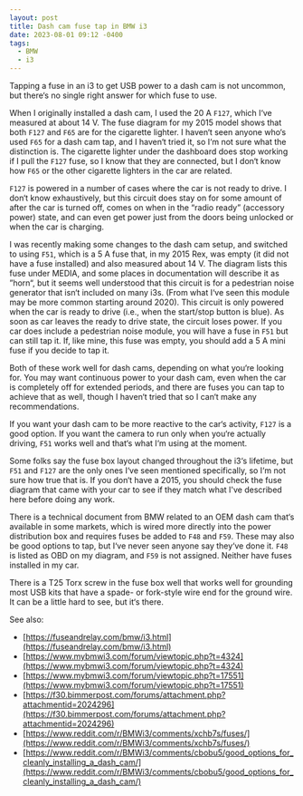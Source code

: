 ```yaml
---
layout: post
title: Dash cam fuse tap in BMW i3
date: 2023-08-01 09:12 -0400
tags:
  - BMW
  - i3
---
```


Tapping a fuse in an i3 to get USB power to a dash cam is not uncommon, but there‘s no single right answer for which fuse to use.

When I originally installed a dash cam, I used the 20 A `F127`, which I‘ve measured at about 14 V. The fuse diagram for my 2015 model shows that both `F127` and `F65` are for the cigarette lighter. I haven‘t seen anyone who‘s used `F65` for a dash cam tap, and I haven‘t tried it, so I‘m not sure what the distinction is. The cigarette lighter under the dashboard does stop working if I pull the `F127` fuse, so I know that they are connected, but I don‘t know how `F65` or the other cigarette lighters in the car are related.

`F127` is powered in a number of cases where the car is not ready to drive. I don‘t know exhaustively, but this circuit does stay on for some amount of after the car is turned off, comes on when in the “radio ready” (accessory power) state, and can even get power just from the doors being unlocked or when the car is charging.

I was recently making some changes to the dash cam setup, and switched to using `F51`, which is a 5 A fuse that, in my 2015 Rex, was empty (it did not have a fuse installed) and also measured about 14 V. The diagram lists this fuse under MEDIA, and some places in documentation will describe it as ”horn“, but it seems well understood that this circuit is for a pedestrian noise generator that isn‘t included on many i3s. (From what I‘ve seen this module may be more common starting around 2020). This circuit is only powered when the car is ready to drive (i.e., when the start/stop button is blue). As soon as car leaves the ready to drive state, the circuit loses power. If you car does include a pedestrian noise module, you will have a fuse in `F51` but can still tap it. If, like mine, this fuse was empty, you should add a 5 A mini fuse if you decide to tap it.

Both of these work well for dash cams, depending on what you‘re looking for. You may want continuous power to your dash cam, even when the car is completely off for extended periods, and there are fuses you can tap to achieve that as well, though I haven‘t tried that so I can‘t make any recommendations.

If you want your dash cam to be more reactive to the car‘s activity, `F127` is a good option. If you want the camera to run only when you‘re actually driving, `F51` works well and that‘s what I‘m using at the moment.

Some folks say the fuse box layout changed throughout the i3‘s lifetime, but `F51` and `F127` are the only ones I‘ve seen mentioned specifically, so I‘m not sure how true that is. If you don‘t have a 2015, you should check the fuse diagram that came with your car to see if they match what I've described here before doing any work.

There is a technical document from BMW related to an OEM dash cam that‘s available in some markets, which is wired more directly into the power distribution box and requires fuses be added to `F48` and `F59`. These may also be good options to tap, but I‘ve never seen anyone say they‘ve done it. `F48` is listed as OBD on my diagram, and `F59` is not assigned. Neither have fuses installed in my car.

There is a T25 Torx screw in the fuse box well that works well for grounding most USB kits that have a spade- or fork-style wire end for the ground wire. It can be a little hard to see, but it‘s there.

See also:

- [https://fuseandrelay.com/bmw/i3.html](https://fuseandrelay.com/bmw/i3.html)
- [https://www.mybmwi3.com/forum/viewtopic.php?t=4324](https://www.mybmwi3.com/forum/viewtopic.php?t=4324)
- [https://www.mybmwi3.com/forum/viewtopic.php?t=17551](https://www.mybmwi3.com/forum/viewtopic.php?t=17551)
- [https://f30.bimmerpost.com/forums/attachment.php?attachmentid=2024296](https://f30.bimmerpost.com/forums/attachment.php?attachmentid=2024296)
- [https://www.reddit.com/r/BMWi3/comments/xchb7s/fuses/](https://www.reddit.com/r/BMWi3/comments/xchb7s/fuses/)
- [https://www.reddit.com/r/BMWi3/comments/cbobu5/good_options_for_cleanly_installing_a_dash_cam/](https://www.reddit.com/r/BMWi3/comments/cbobu5/good_options_for_cleanly_installing_a_dash_cam/)
